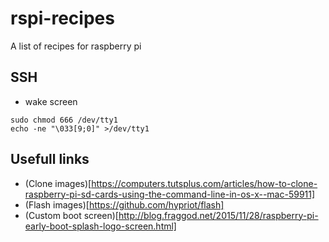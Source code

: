 # rspi-recipes
A list of recipes for raspberry pi

## SSH
* wake screen 
````
sudo chmod 666 /dev/tty1
echo -ne "\033[9;0]" >/dev/tty1
````
## Usefull links 

* (Clone images)[https://computers.tutsplus.com/articles/how-to-clone-raspberry-pi-sd-cards-using-the-command-line-in-os-x--mac-59911]
* (Flash images)[https://github.com/hypriot/flash]
* (Custom boot screen)[http://blog.fraggod.net/2015/11/28/raspberry-pi-early-boot-splash-logo-screen.html]
